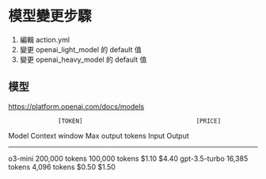 # 模型變更步驟
1. 編輯 action.yml
2. 變更 openai_light_model 的 default 值
3. 變更 openai_heavy_model 的 default 值

## 模型
https://platform.openai.com/docs/models

                  [TOKEN]                                [PRICE]
Model             Context window  Max output tokens      Input   Output
---------------   --------------  --------------------   ------  ------
o3-mini           200,000 tokens     100,000 tokens      $1.10    $4.40
gpt-3.5-turbo      16,385 tokens       4,096 tokens      $0.50    $1.50

